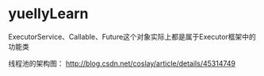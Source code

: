 # yuellyLearn


ExecutorService、Callable、Future这个对象实际上都是属于Executor框架中的功能类

线程池的架构图：
http://blog.csdn.net/coslay/article/details/45314749


